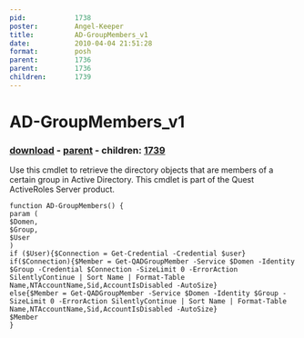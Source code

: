 ```yaml
---
pid:            1738
poster:         Angel-Keeper
title:          AD-GroupMembers_v1
date:           2010-04-04 21:51:28
format:         posh
parent:         1736
parent:         1736
children:       1739
---
```


# AD-GroupMembers_v1

### [download](1738.ps1) - [parent](1736.md) - children: [1739](1739.md)

Use this cmdlet to retrieve the directory objects that are members of a certain group in Active Directory.
This cmdlet is part of the Quest ActiveRoles Server product.

```posh
function AD-GroupMembers() {
param (
$Domen,
$Group,
$User
)
if ($User){$Connection = Get-Credential -Credential $user}
if($Connection){$Member = Get-QADGroupMember -Service $Domen -Identity $Group -Credential $Connection -SizeLimit 0 -ErrorAction SilentlyContinue | Sort Name | Format-Table Name,NTAccountName,Sid,AccountIsDisabled -AutoSize}
else{$Member = Get-QADGroupMember -Service $Domen -Identity $Group -SizeLimit 0 -ErrorAction SilentlyContinue | Sort Name | Format-Table Name,NTAccountName,Sid,AccountIsDisabled -AutoSize}
$Member
}
```
